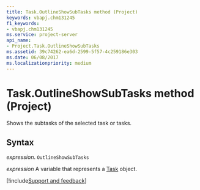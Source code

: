 ```yaml
---
title: Task.OutlineShowSubTasks method (Project)
keywords: vbapj.chm131245
f1_keywords:
- vbapj.chm131245
ms.service: project-server
api_name:
- Project.Task.OutlineShowSubTasks
ms.assetid: 39c74262-ea6d-2599-5f57-4c259186e303
ms.date: 06/08/2017
ms.localizationpriority: medium
---
```



# Task.OutlineShowSubTasks method (Project)

Shows the subtasks of the selected task or tasks.


## Syntax

_expression_. `OutlineShowSubTasks`

_expression_ A variable that represents a [Task](./Project.Task.md) object.

[!include[Support and feedback](~/includes/feedback-boilerplate.md)]